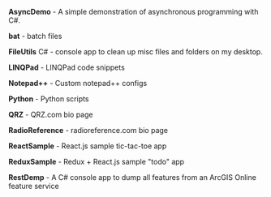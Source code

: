 **AsyncDemo** - A simple demonstration of asynchronous programming with C#.

**bat** - batch files

**FileUtils** C# - console app to clean up misc files and folders on my desktop.

**LINQPad** - LINQPad code snippets

**Notepad++** - Custom notepad++ configs

**Python** - Python scripts

**QRZ** - QRZ.com bio page

**RadioReference** - radioreference.com bio page

**ReactSample** - React.js sample tic-tac-toe app

**ReduxSample** - Redux + React.js sample "todo" app

**RestDemp** - A C# console app to dump all features from an ArcGIS Online feature service